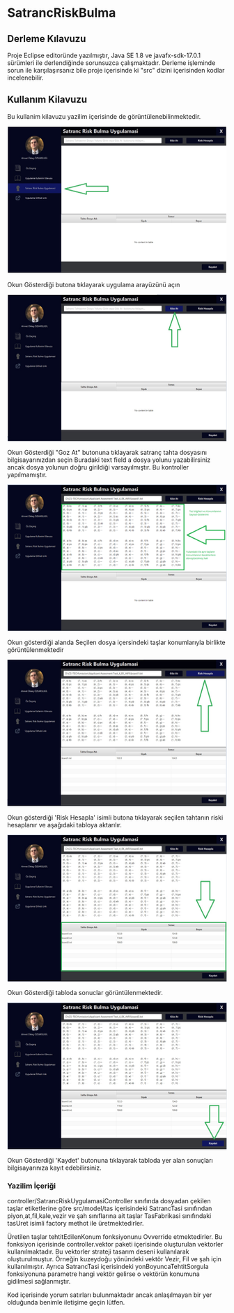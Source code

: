 # SatrancRiskBulma


## Derleme Kılavuzu

  Proje Eclipse editoründe yazılmıştır, Java SE 1.8 ve javafx-sdk-17.0.1 sürümleri ile derlendiğinde sorunsuzca çalışmaktadır.
  Derleme işleminde sorun ile karşılaşırsanız bile proje içerisinde ki "src" dizini içerisinden kodlar incelenebilir. 


## Kullanım Kilavuzu
  
  Bu kullanim kilavuzu yazilim içerisinde de görüntülenebilinmektedir. 
  
 
 ![Kullanim Kilavuzu 1](https://github.com/AhmetOzkarsligil/SatrancRiskBulma/blob/master/src/images/userGuide/0.jpg)
 
 Okun Gösterdiği butona tıklayarak uygulama arayüzünü açın
  
  
  
  
  ![Kullanim Kilavuzu 2](https://github.com/AhmetOzkarsligil/SatrancRiskBulma/blob/master/src/images/userGuide/1.jpg)
  
  Okun Gösterdiği "Goz At" butonuna tıklayarak satranç tahta dosyasını bilgisayarınızdan seçin 
	Buradaki text field a dosya yolunu yazabilirsiniz ancak dosya yolunun doğru girildiği varsayılmıştır. Bu kontroller yapılmamıştır.
  
  
  
 
 ![Kullanim Kilavuzu 3](https://github.com/AhmetOzkarsligil/SatrancRiskBulma/blob/master/src/images/userGuide/2.png)
  
  Okun gösterdiği alanda Seçilen dosya içersindeki taşlar konumlarıyla birlikte görüntülenmektedir
  
  


![Kullanim Kilavuzu 4](https://github.com/AhmetOzkarsligil/SatrancRiskBulma/blob/master/src/images/userGuide/3.jpg)
  
  Okun gösterdiği 'Risk Hesapla' isimli butona tıklayarak seçilen tahtanın riski hesaplanır ve aşağıdaki tabloya aktarılır.
  
  
  
 
 ![Kullanim Kilavuzu 4](https://github.com/AhmetOzkarsligil/SatrancRiskBulma/blob/master/src/images/userGuide/4.jpg)
  
  Okun Gösterdiği tabloda sonuclar görüntülenmektedir.
  
  
  
  
  ![Kullanim Kilavuzu 4](https://github.com/AhmetOzkarsligil/SatrancRiskBulma/blob/master/src/images/userGuide/5.jpg)
 
  Okun Gösterdiği 'Kaydet' butonuna tıklayarak tabloda yer alan sonuçları bilgisayarınıza kayıt edebilirsiniz.
  
### Yazilim İçeriği
   
   controller/SatrancRiskUygulamasiController sınıfında dosyadan çekilen taşlar etiketlerine göre src/model/tas içerisindeki SatrancTasi sınıfından  piyon,at,fil,kale,vezir ve şah sınıflarına ait taşlar TasFabrikasi sınıfındaki tasUret isimli factory methot ile üretmektedirler.
   
   Üretilen taşlar tehtitEdilenKonum fonksiyonunu Ovverride etmektedirler. Bu fonksiyon içerisinde controller.vektor paketi içerisinde oluşturulan vektorler kullanılmaktadır. 
Bu vektorler strateji tasarım deseni kullanılarak oluşturulmuştur. Örneğin kuzeydoğu yönündeki vektör Vezir, Fil ve şah için kullanılmıştır. Ayrıca SatrancTasi içerisindeki yonBoyuncaTehtitSorgula fonksiyonuna parametre hangi vektör gelirse o vektörün konumuna gidilmesi sağlanmıştır. 

Kod içerisinde yorum satırları bulunmaktadır ancak anlaşılmayan bir yer olduğunda benimle iletişime geçin lütfen.
   

  
